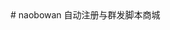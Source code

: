 <meta name="google-site-verification" content="0Hu5XHyYmc99Mo5Y5NHci1S-yZhqdDUZNgF5tsXxtkU" />
# naobowan
自动注册与群发脚本商城

